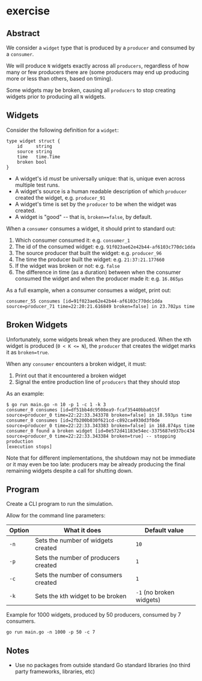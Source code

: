 # exercise

## Abstract

We consider a `widget` type that is produced by a `producer` and consumed by a `consumer`.  

We will produce `N` widgets exactly across all `producers`, regardless of how many or few producers there are (some
producers may end up producing more or less than others, based on timing).

Some widgets may be broken, causing all `producers` to stop creating widgets prior to producing all `N` widgets.

## Widgets

Consider the following definition for a `widget`:

```
type widget struct {
	id     string
	source string
	time   time.Time
	broken bool
}
```

- A widget's id *must* be universally unique: that is, unique even across multiple test runs.
- A widget's source is a human readable description of which `producer` created the widget, e.g. `producer_91` 
- A widget's time is set by the `producer` to be when the widget was created.
- A widget is "good" -- that is, `broken==false`, by default.

When a `consumer` consumes a widget, it should print to standard out:

1. Which consumer consumed it: e.g. `consumer_1`
2. The id of the consumed widget: e.g. `91f023ae62e42b44-af6103c770dc1dda`
3. The source producer that built the widget: e.g. `producer_96`
4. The time the producer built the widget: e.g. `21:37:21.177660`
5. If the widget was broken or not: e.g. `false`
6. The difference in time (as a duration) between when the consumer consumed the widget and
   when the producer made it: e.g. `16.865µs` 

As a full example, when a consumer consumes a widget, print out:

```
consumer_55 consumes [id=91f023ae62e42b44-af6103c770dc1dda source=producer_71 time=22:20:21.616849 broken=false] in 23.702µs time
```

## Broken Widgets

Unfortunately, some widgets break when they are produced.  When the `K`th widget is produced (`0 < K <= N`), the
`producer` that creates the widget marks it as `broken=true`.  

When any `consumer` encounters a broken widget, it must:

1. Print out that it encountered a broken widget
2. Signal the entire production line of `producers` that they should stop

As an example:

```
$ go run main.go -n 10 -p 1 -c 1 -k 3
consumer_0 consumes [id=df51bb4dc9508ea9-fcaf35440bba015f source=producer_0 time=22:22:33.343378 broken=false] in 18.593µs time
consumer_0 consumes [id=2fb200b030f621cd-c892ca4930d3f0de source=producer_0 time=22:22:33.343383 broken=false] in 168.874µs time
consumer_0 found a broken widget [id=0e572d41183e54ec-3375687e937bc434 source=producer_0 time=22:22:33.343384 broken=true] -- stopping production
[execution stops]
```

Note that for different implementations, the shutdown may not be immediate or it may even be too late: producers may be
already producing the final remaining widgets despite a call for shutting down.    

## Program

Create a CLI program to run the simulation.

Allow for the command line parameters:

| Option | What it does                         | Default value              |
|--------|--------------------------------------|----------------------------|
| `-n`   | Sets the number of widgets created   |   `10`                     |
| `-p`   | Sets the number of producers created |   `1`                      |
| `-c`   | Sets the number of consumers created |   `1`                      |
| `-k`   | Sets the `k`th widget to be broken   |   `-1` (no broken widgets) |

Example for 1000 widgets, produced by 50 producers, consumed by 7 consumers.

```
go run main.go -n 1000 -p 50 -c 7
```

## Notes

- Use no packages from outside standard Go standard libraries (no third party frameworks, libraries, etc)
